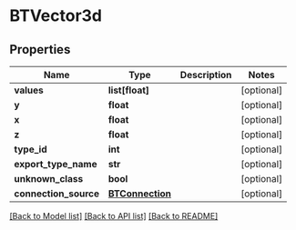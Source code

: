 # BTVector3d

## Properties
Name | Type | Description | Notes
------------ | ------------- | ------------- | -------------
**values** | **list[float]** |  | [optional] 
**y** | **float** |  | [optional] 
**x** | **float** |  | [optional] 
**z** | **float** |  | [optional] 
**type_id** | **int** |  | [optional] 
**export_type_name** | **str** |  | [optional] 
**unknown_class** | **bool** |  | [optional] 
**connection_source** | [**BTConnection**](BTConnection.md) |  | [optional] 

[[Back to Model list]](../README.md#documentation-for-models) [[Back to API list]](../README.md#documentation-for-api-endpoints) [[Back to README]](../README.md)


